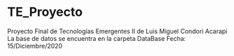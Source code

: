 # TE_Proyecto
Proyecto Final de Tecnologías Emergentes II de Luis Miguel Condori Acarapi
La base de datos se encuentra en la carpeta DataBase
Fecha: 15/Diciembre/2020
